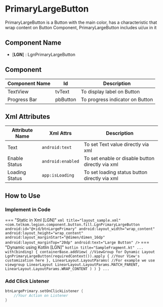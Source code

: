 # PrimaryLargeButton

PrimaryLargeButton is a Button with the main color, has a characteristic that wrap content on Button Component, PrimaryLargeButton includes ui/ux in it

## Component Name

* [**LGN**] : LgnPrimaryLargeButton

## Component

|Component Name|Id|Description|
|---|---|---|
|TextView|tvText|To display label on Button|
|Progress Bar|pbButton|To progress indicator on Button|

## Xml Attributes

|Attribute Name|Xml Attrs|Description|
|---|---|---|
|Text|`android:text`|To set Text value directly via xml|
|Enable Status|`android:enabled`|To set enable or disable button directly via xml|
|Loading Status|`app:isLoading`|To set loading status button directly via xml|

## How to Use

### Implement in Code

=== "Static in Xml [LGN]"
    ``` xml title="layout_sample.xml"
    <com.telkom.legion.component.button.fill.LgnPrimaryLargeButton
            android:id="@+id/btnLargePrimary"
            android:layout_width="wrap_content"
            android:layout_height="wrap_content"
            android:layout_marginStart="@dimen/dimen_16dp"
            android:layout_marginTop="20dp"
            android:text="Large Button" />
    ```
=== "Dynamic using Kotlin [LGN]"
    ``` kotlin title="SampleFragment.kt"
    ...
    with(binding) {
        containerBase.addView( //ViewGroup for Dynamic Layout
            LgnPrimaryLargeButton(requiredContext()).apply {
                //Your View's customization here
            },
            LinearLayout.LayoutParams( //For example we use viewgroup LinearLayout
                LinearLayout.LayoutParams.MATCH_PARENT,
                LinearLayout.LayoutParams.WRAP_CONTENT
            )
        )
    }
    ...
    ```

### Add Click Listener

```kotlin title="SampleFragment.kt"
btnLargePrimary.setOnClickListener {
    //Your Action on Listener
}
```
